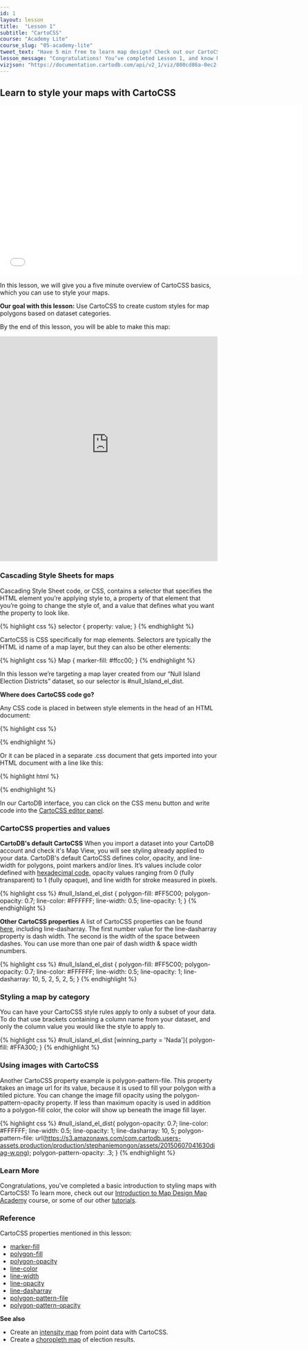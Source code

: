 ```yaml
---
id: 1
layout: lesson
title:  "Lesson 1"
subtitle: "CartoCSS"
course: "Academy Lite"
course_slug: "05-academy-lite"
tweet_text: "Have 5 min free to learn map design? Check out our CartoCSS Basics."
lesson_message: "Congratulations! You’ve completed Lesson 1, and know how to style your maps with code now!"
vizjson: "https://documentation.cartodb.com/api/v2_1/viz/800cd86a-0ec2-11e5-88c1-0e018d66dc29/viz.json"
---
```


## Learn to style your maps with CartoCSS

<p><iframe src="//player.vimeo.com/video/120176143" width="700" height="393" frameborder="0"> </iframe></p>

In this lesson, we will give you a five minute overview of CartoCSS basics, which you can use to style your maps.

**Our goal with this lesson:**
Use CartoCSS to create custom styles for map polygons based on dataset categories.

By the end of this lesson, you will be able to make this map:

<iframe width='100%' height='520' frameborder='0' src='https://documentation.cartodb.com/viz/800cd86a-0ec2-11e5-88c1-0e018d66dc29/embed_map' allowfullscreen webkitallowfullscreen mozallowfullscreen oallowfullscreen msallowfullscreen></iframe>

### Cascading Style Sheets for maps

Cascading Style Sheet code, or CSS, contains a selector that specifies the HTML element you’re applying style to, a property of that element that you’re going to change the style of, and a value that defines what you want the property to look like.

{% highlight css %}
selector {
  property: value;
}
{% endhighlight %}

CartoCSS is CSS specifically for map elements. Selectors are typically the HTML id name of a map layer, but they can also be other elements: 

{% highlight css %}
Map {
  marker-fill: #ffcc00;
}
{% endhighlight %}

In this lesson we’re targeting a map layer created from our “Null Island Election Districts” dataset, so our selector is #null_Island_el_dist.

**Where does CartoCSS code go?**

Any CSS code is placed in between style elements in the head of an HTML document:

{% highlight css %}
<style>
  html, body {
    padding: 0;
    margin: 0;
  }
  #cartodb-map {
    width: 100%;
    height: 100%;
    background: black;
  }
</style>
{% endhighlight %}

Or it can be placed in a separate .css document that gets imported into your HTML document with a line like this:

{% highlight html %}
<link rel="stylesheet" type="text/css" href="css/my-cartocss.css">
{% endhighlight %}

In our CartoDB interface, you can click on the CSS menu button and write code into the [CartoCSS editor panel](http://docs.cartodb.com/cartodb-editor.html#cartocss).

### CartoCSS properties and values

**CartoDB's default CartoCSS**
When you import a dataset into your CartoDB account and check it's Map View, you will see styling already applied to your data. CartoDB's default CartoCSS defines color, opacity, and line-width for polygons, point markers and/or lines. It’s values include color defined with [hexadecimal code](http://www.htmlgoodies.com/tutorials/colors/article.php/3478951), opacity values ranging from 0 (fully transparent) to 1 (fully opaque), and line width for stroke measured in pixels.

{% highlight css %}
#null_Island_el_dist {
  polygon-fill: #FF5C00;
  polygon-opacity: 0.7;
  line-color: #FFFFFF;
  line-width: 0.5;
  line-opacity: 1;
}
{% endhighlight %}

**Other CartoCSS properties**
A list of CartoCSS properties can be found [here](https://github.com/mapbox/carto/blob/master/docs/latest.md), including line-dasharray. The first number value for the line-dasharray property is dash width. The second is the width of the space between dashes. You can use more than one pair of dash width & space width numbers.

{% highlight css %}
#null_Island_el_dist {
  polygon-fill: #FF5C00;
  polygon-opacity: 0.7;
  line-color: #FFFFFF;
  line-width: 0.5;
  line-opacity: 1;
  line-dasharray: 10, 5, 2, 5, 2, 5;
}
{% endhighlight %}

### Styling a map by category
You can have your CartoCSS style rules apply to only a subset of your data. To do that use brackets containing a column name from your dataset, and only the column value you would like the style to apply to.

{% highlight css %}
#null_island_el_dist [winning_party = 'Nada']{
  polygon-fill: #FFA300;
}
{% endhighlight %}

### Using images with CartoCSS
Another CartoCSS property example is polygon-pattern-file. This property takes an image url for its value, because it is used to fill your polygon with a tiled picture. You can change the image fill opacity using the polygon-pattern-opacity property. If less than maximum opacity is used in addition to a polygon-fill color, the color will show up beneath the image fill layer. 

{% highlight css %}
#null_island_el_dist{
  polygon-opacity: 0.7;
  line-color: #FFFFFF;
  line-width: 0.5;
  line-opacity: 1;
  line-dasharray: 10, 5;
  polygon-pattern-file: url(https://s3.amazonaws.com/com.cartodb.users-assets.production/production/stephaniemongon/assets/20150607041630diag-w.png);
  polygon-pattern-opacity: .3;
}
{% endhighlight %}

### Learn More

Congratulations, you've completed a basic introduction to styling maps with CartoCSS! To learn more, check out our [Introduction to Map Design Map Academy](http://academy.cartodb.com/courses/02-design-for-beginners.html) course, or some of our other [tutorials](http://docs.cartodb.com/tutorials/conditional_styling.html).

### Reference

CartoCSS properties mentioned in this lesson:

+ [marker-fill](https://github.com/mapbox/carto/blob/master/docs/latest.md#marker-fill-color)
+ [polygon-fill](https://github.com/mapbox/carto/blob/master/docs/latest.md#polygon-fill-color)
+ [polygon-opacity](https://github.com/mapbox/carto/blob/master/docs/latest.md#polygon-opacity-float)
+ [line-color](https://github.com/mapbox/carto/blob/master/docs/latest.md#line-color-color)
+ [line-width](https://github.com/mapbox/carto/blob/master/docs/latest.md#line-width-float)
+ [line-opacity](https://github.com/mapbox/carto/blob/master/docs/latest.md#line-opacity-float)
+ [line-dasharray](https://github.com/mapbox/carto/blob/master/docs/latest.md#line-dasharray-numbers)
+ [polygon-pattern-file](https://github.com/mapbox/carto/blob/master/docs/latest.md#polygon-pattern-file-uri)
+ [polygon-pattern-opacity](https://github.com/mapbox/carto/blob/master/docs/latest.md#polygon-pattern-opacity-float)

**See also**

* Create an [intensity map](http://docs.cartodb.com/tutorials/intensity_map.html) from point data with CartoCSS. 
* Create a [choropleth map](http://docs.cartodb.com/tutorials/electoral_map.html) of election results.

